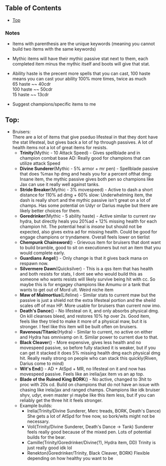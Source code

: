## Table of Contents
* [Top](<#top>)

### Notes
- Items with parenthesis are the unique keywords (meaning you cannot build two items with the same keywords)

- Mythic items will have their mythic passive stat next to them, each completed item minus the mythic itself  and boots
  will give that stat.

- Ability haste is the precent more spells that you can cast, 100 haste means you can cast your ability 100% more times, twice as much\
  65 haste ~~ 40cdr\
  100 haste ~~ 50cdr\
  15 haste ~~ 13cdr

- Suggest champions/specific items to me

## Top:
* Bruisers: \
    There are a lot of items that give pseduo lifesteal in that they dont have the stat lifesteal, but gives back a lot of hp through passives. A lot of health items not a lot of great items for resists.
    * **Trinity**(Mythic - 10 Attack Speed) - Gives spellblade and in champion combat base AD: Really good for champions that can utilize attack Speed
    * **Divine Sunderer**(Mythic - 5% armor + mr pen) - Spellblade passive that does %max hp dmg and heals you for a percent ofthat dmg: Insane item, the mythic passive gives both pen so champions like Jax can use it really well against tanks.
    * **Stride Breaker**(Mythic - 3% movespeed) - Active to dash a short distance for 110% ad dmg + 60% slow: Underwhelming item, the dash is really short and the mythic passive isn't great on a lot of champs. Has some potential on Udyr or Darius maybe but there are likely better choices for them.
    * **Goredrinker**(Mythic - 5 ability haste) - Active similar to current rav hydra, but directly heals you 20%ad + 12% missing health for each champion hit. The potential heal is _insane_ but should not be expected, also gives extra ad for missing health. Could be good for engage champions or tryndamere. Overall feels lower on tierlist
    * **Chempunk Chainsword**() - Grievous item for bruisers that dont want to build bramble, good to sit on executioners but not an item that you would complete early.
    * **Guardians Angel**() - Only change is that it gives back mana on respawn now.
    * **Silvermere Dawn**(Quicksilver) - This is a qss item that has health and both resists for stats, I dont see who would build this as someone who wants resists will likely survive being hit with cc. So maybe this is for engagey champions like Amumu or a tank that wants to get out of Mord ult. Weird niche item
    * **Maw of Malmortius**(Lifeline) - Similar stats to current maw but the passive is just a shield not the extra lifesteal portion and the sheild scales off of max HP. More usable for bruisers than current now imo.
    * **Death's Dance**() - No lifesteal on it, and only absorbs physical dmg. On kill cleanses bleed, and restores 10% hp over 2s. Good item, feels like they tried to make it more of a physical maw, but it is stronger. I feel like this item will be built often on bruisers.
    * **Ravenous/Titanic**(Hydra) - Similar to current, no active on either and Hydra has omnivamp on it. Similar power to current due to that.
    * **Black Cleaver**() - More expensive, gives less health and no movespeed passive, so before fully stacked it is weaker, but if you can get it stacked it does 5% missing health dmg each physical dmg hit. Really really strong on people who can stack this quickly(Riven, Darius come to mind)
    * **Wit's End**() - AD + AtSpd + MR, no lifesteal on it and now has movespeed passive. Feels like an irelia/jax item vs an ap top.
    * **Blade of the Ruined King BORK**() - No active, changed to 3hit to proc with 20s cd. Build on champions that do not have an issue with chasing like irela/jax and ranged champs. Champions like idk bruiser shyv, udyr, even master yi maybe like this item less, but if you can reliably get the three hit it feels stronger.
    * Example builds: 
      * Irelia(Trinity/Divine Sunderer, Merc treads, BORK, Death's Dance) She gets a lot of AtSpd for free now, so bork/wits might not be necessary.
      * Voli(Trinity/Divine Sunderer, Death's Dance -> Tank) Sunderer feels really good because of the mixed pen. Lots of potential builds for the bear.
      * Camille(Trinity/Goredrinker/Divine(?), Hydra item, DD) Trinity is just really good idk lol
      * Renekton(Goredrinker/Trinity, Black Cleaver, BORK) Flexible depending on how healthy you want to be

